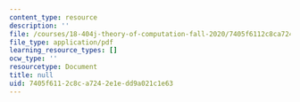 ```yaml
---
content_type: resource
description: ''
file: /courses/18-404j-theory-of-computation-fall-2020/7405f6112c8ca7242e1edd9a021c1e63_MIT18_404f20_lec6.pdf
file_type: application/pdf
learning_resource_types: []
ocw_type: ''
resourcetype: Document
title: null
uid: 7405f611-2c8c-a724-2e1e-dd9a021c1e63
---
```

